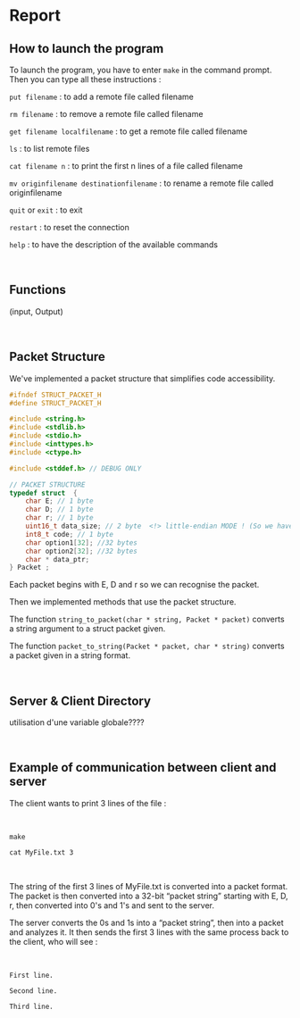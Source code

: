# **Report**


## **How to launch the program**  

To launch the program, you have to enter `make` in the command prompt.  
Then you can type all these instructions :

`put filename` : to add a remote file called filename

`rm filename` : to remove a remote file called filename

`get filename localfilename` : to get a remote file called filename

`ls` : to list remote files

`cat filename n` : to print the first n lines of a file called filename

`mv originfilename destinationfilename` : to rename a remote file called originfilename

`quit` or `exit` : to exit

`restart` : to reset the connection

`help` : to have the description of the available commands

<br />

## **Functions**  

(input, Output)

<br />

## **Packet Structure**  

We've implemented a packet structure that simplifies code accessibility. 

```c
#ifndef STRUCT_PACKET_H
#define STRUCT_PACKET_H

#include <string.h>
#include <stdlib.h>
#include <stdio.h>
#include <inttypes.h>
#include <ctype.h>

#include <stddef.h> // DEBUG ONLY

// PACKET STRUCTURE
typedef struct  {
	char E; // 1 byte
	char D; // 1 byte
	char r; // 1 byte
	uint16_t data_size; // 2 byte  <!> little-endian MODE ! (So we have to swap from little-endian to big-endian order)
	int8_t code; // 1 byte
	char option1[32]; //32 bytes
	char option2[32]; //32 bytes
	char * data_ptr;
} Packet ;
```
Each packet begins with E, D and r so we can recognise the packet.  

Then we implemented methods that use the packet structure.  

The function ```string_to_packet(char * string, Packet * packet)``` converts a string argument to a struct packet given.

The function ```packet_to_string(Packet * packet, char * string)``` converts a packet given in a string format.


<br />

## **Server & Client Directory**
utilisation d'une variable globale????



<br />

## **Example of communication between client and server**

The client wants to print 3 lines of the file :  

<br />

```make```  

```cat MyFile.txt 3``` 

<br />

The string of the first 3 lines of MyFile.txt is converted into a packet format. The packet is then converted into a 32-bit “packet string” starting with E, D, r, then converted into 0's and 1's and sent to the server.

The server converts the 0s and 1s into a “packet string”, then into a packet and analyzes it. It then sends the first 3 lines with the same process back to the client, who will see :  

<br />

```First line.``` 

```Second line.```  

```Third line.```  